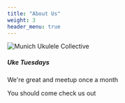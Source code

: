 ```yaml
---
title: "About Us"
weight: 3
header_menu: true
---
```


![Munich Ukulele Collective](/images/happy-ethnic-woman-sitting-at-table-with-laptop-3769021.jpg)

##### Uke Tuesdays

We're great and meetup once a month

You should come check us out
